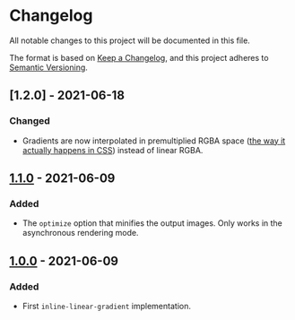 # Changelog

All notable changes to this project will be documented in this file.

The format is based on [Keep a Changelog](https://keepachangelog.com/en/1.0.0/),
and this project adheres to [Semantic Versioning](https://semver.org/spec/v2.0.0.html).

## [1.2.0] - 2021-06-18

### Changed

- Gradients are now interpolated in premultiplied RGBA space ([the way it actually happens in CSS](https://www.w3.org/TR/css-images-3/#premultiplied)) instead of linear RGBA.

## [1.1.0] - 2021-06-09

### Added

- The `optimize` option that minifies the output images. Only works in the
  asynchronous rendering mode.

## [1.0.0] - 2021-06-09

### Added

- First `inline-linear-gradient` implementation.

[1.1.0]: https://github.com/borodean/sassy-inline-gradients/compare/v1.0.0...v1.1.0
[1.0.0]: https://github.com/borodean/sassy-inline-gradients/releases/tag/v1.0.0
